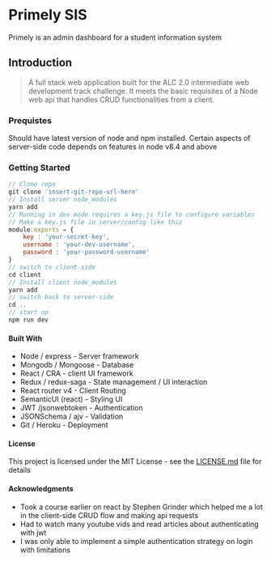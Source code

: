 # Primely SIS

Primely is an admin dashboard for a student information system

## Introduction

> A full stack web application built for the ALC 2.0 intermediate web development track challenge. It meets the basic requisites of a Node web api that handles CRUD functionalities from a client.

### Prequistes

Should have latest version of node and npm installed.
Certain aspects of server-side code depends on features in node v8.4 and above

### Getting Started

```js
// Clone repo
git clone 'insert-git-repo-url-here'
// Install server node_modules
yarn add
// Running in dev mode requires a key.js file to configure variables
// Make a key.js file in server/config like this
module.exports = {
    key : 'your-secret-key',
    username : 'your-dev-username',
    password : 'your-password-username'
}
// switch to client-side
cd client
// Install client node_modules
yarn add
// switch back to server-side
cd ..
// start up
npm run dev
```

#### Built With

* Node / express - Server framework
* Mongodb / Mongoose - Database
* React / CRA - client UI framework
* Redux / redux-saga - State management / UI interaction
* React router v4 - Client Routing
* SemanticUI (react) - Styling UI
* JWT /jsonwebtoken - Authentication
* JSONSchema / ajv - Validation
* Git / Heroku - Deployment

#### License

This project is licensed under the MIT License - see the [LICENSE.md](LICENSE.md) file for details

#### Acknowledgments

* Took a course earlier on react by Stephen Grinder which helped me a lot in the client-side CRUD flow and making api requests
* Had to watch many youtube vids and read articles about authenticating with jwt
* I was only able to implement a simple authentication strategy on login with limitations
